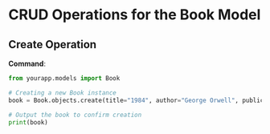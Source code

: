 # CRUD Operations for the Book Model

## Create Operation

**Command**:
```python
from yourapp.models import Book

# Creating a new Book instance
book = Book.objects.create(title="1984", author="George Orwell", publication_year=1949)

# Output the book to confirm creation
print(book)
